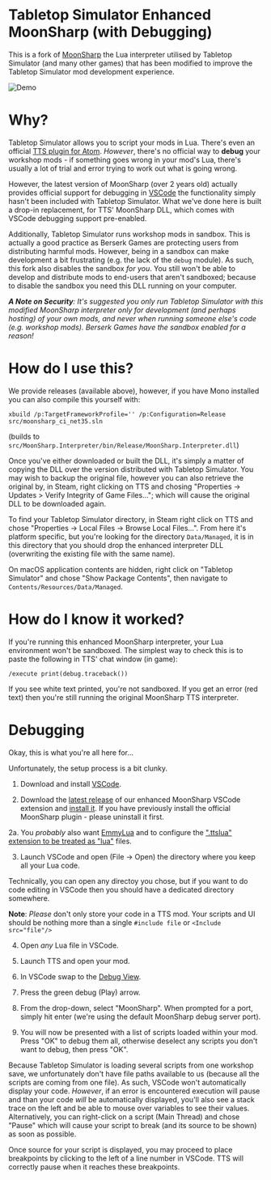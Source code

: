 # Tabletop Simulator Enhanced MoonSharp (with Debugging)

This is a fork of [MoonSharp](https://www.moonsharp.org/) the Lua interpreter utilised by Tabletop Simulator (and many other games) that has been modified to improve the Tabletop Simulator mod development experience.

![Demo](https://tts-community.github.io/moonsharp/demo.gif)

# Why?

Tabletop Simulator allows you to script your mods in Lua. There's even an official [TTS plugin for Atom](https://api.tabletopsimulator.com/atom/). *However*, there's no official way to __debug__ your workshop mods - if something goes wrong in your mod's Lua, there's usually a lot of trial and error trying to work out what is going wrong.

However, the latest version of MoonSharp (over 2 years old) actually provides official support for debugging in [VSCode](https://code.visualstudio.com/) the functionality simply hasn't been included with Tabletop Simulator. What we've done here is built a drop-in replacement, for TTS' MoonSharp DLL, which comes with VSCode debugging support pre-enabled.

Additionally, Tabletop Simulator runs workshop mods in sandbox. This is actually a good practice as Berserk Games are protecting users from distributing harmful mods. However, being in a sandbox can make development a bit frustrating (e.g. the lack of the `debug` module). As such, this fork also disables the sandbox _for you_. You still won't be able to develop and distribute mods to end-users that aren't sandboxed; because to disable the sandbox you need this DLL running on your computer.

*__A Note on Security__: It's suggested you only run Tabletop Simulator with this modified MoonSharp interpreter only for development (and perhaps hosting) of your own mods, and _never_ when running someone else's code (e.g. workshop mods). Berserk Games have the sandbox enabled for a reason!*

# How do I use this?

We provide releases (available above), however, if you have Mono installed you can also compile this yourself with:

```
xbuild /p:TargetFrameworkProfile='' /p:Configuration=Release src/moonsharp_ci_net35.sln
```
(builds to `src/MoonSharp.Interpreter/bin/Release/MoonSharp.Interpreter.dll`)

Once you've either downloaded or built the DLL, it's simply a matter of copying the DLL over the version distributed with Tabletop Simulator. You may wish to backup the original file, however you can also retrieve the original by, in Steam, right clicking on TTS and chosing "Properties -> Updates > Verify Integrity of Game Files..."; which will cause the original DLL to be downloaded again.

To find your Tabletop Simulator directory, in Steam right click on TTS and chose "Properties -> Local Files -> Browse Local Files...". From here it's platform specific, but you're looking for the directory `Data/Managed`, it is in this directory that you should drop the enhanced interpreter DLL (overwriting the existing file with the same name).

On macOS application contents are hidden, right click on "Tabletop Simulator" and chose "Show Package Contents", then navigate to `Contents/Resources/Data/Managed`.

# How do I know it worked?

If you're running this enhanced MoonSharp interpreter, your Lua environment won't be sandboxed. The simplest way to check this is to paste the following in TTS' chat window (in game):

```
/execute print(debug.traceback())
```

If you see white text printed, you're not sandboxed. If you get an error (red text) then you're still running the original MoonSharp TTS interpreter.

# Debugging

Okay, this is what you're all here for...

Unfortunately, the setup process is a bit clunky.

1. Download and install [VSCode](https://code.visualstudio.com/).

2. Download the [latest release](https://github.com/tts-community/moonsharp/releases) of our enhanced MoonSharp VSCode extension and [install it](https://code.visualstudio.com/docs/editor/extension-gallery#_install-from-a-vsix). If you have previously install the official MoonSharp plugin - please uninstall it first.

2a. You _probably_ also want [EmmyLua](https://marketplace.visualstudio.com/items?itemName=tangzx.emmylua) and to configure the [".ttslua" extension to be treated as "lua"](https://stackoverflow.com/questions/29973619/how-to-make-vs-code-to-treat-other-file-extensions-as-certain-language) files.

3. Launch VSCode and open (File -> Open) the directory where you keep all your Lua code.

  Technically, you can open any directoy you chose, but if you want to do code editing in VSCode then you should have a dedicated directory somewhere.

 __Note__: *Please* don't only store your code in a TTS mod. Your scripts and UI should be nothing more than a single `#include file` or ```<Include src="file"/>```

4. Open *any* Lua file in VSCode.

5. Launch TTS and open your mod.

6. In VSCode swap to the [Debug View](https://code.visualstudio.com/docs/editor/debugging).

7. Press the green debug (Play) arrow.

8. From the drop-down, select "MoonSharp". When prompted for a port, simply hit enter (we're using the default MoonSharp debug server port).

9. You will now be presented with a list of scripts loaded within your mod. Press "OK" to debug them all, otherwise deselect any scripts you don't want to debug, then press "OK".

Because Tabletop Simulator is loading several scripts from one workshop save, we unfortunately don't have file paths available to us (because all the scripts are coming from one file). As such, VSCode won't automatically display your code. _However_, if an error is encountered execution will pause and than your code _will_ be automatically displayed, you'll also see a stack trace on the left and be able to mouse over variables to see their values. Alternatively, you can right-click on a script (Main Thread) and chose "Pause" which will cause your script to break (and its source to be shown) as soon as possible.

Once source for your script is displayed, you may proceed to place breakpoints by clicking to the left of a line number in VSCode. TTS will correctly pause when it reaches these breakpoints.

